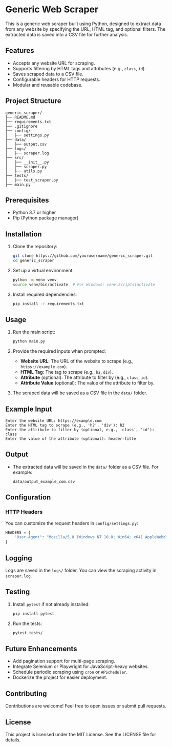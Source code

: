 # Generic Web Scraper

This is a generic web scraper built using Python, designed to extract data from any website by specifying the URL, HTML tag, and optional filters. The extracted data is saved into a CSV file for further analysis.

## Features
- Accepts any website URL for scraping.
- Supports filtering by HTML tags and attributes (e.g., `class`, `id`).
- Saves scraped data to a CSV file.
- Configurable headers for HTTP requests.
- Modular and reusable codebase.

## Project Structure
```
generic_scraper/
├── README.md
├── requirements.txt
├── .gitignore
├── config/
│   ├── settings.py
├── data/
│   ├── output.csv
├── logs/
│   ├── scraper.log
├── src/
│   ├── __init__.py
│   ├── scraper.py
│   ├── utils.py
├── tests/
│   ├── test_scraper.py
├── main.py
```

## Prerequisites
- Python 3.7 or higher
- Pip (Python package manager)

## Installation

1. Clone the repository:
   ```bash
   git clone https://github.com/yourusername/generic_scraper.git
   cd generic_scraper
   ```

2. Set up a virtual environment:
   ```bash
   python -m venv venv
   source venv/bin/activate  # For Windows: venv\Scripts\activate
   ```

3. Install required dependencies:
   ```bash
   pip install -r requirements.txt
   ```

## Usage

1. Run the main script:
   ```bash
   python main.py
   ```

2. Provide the required inputs when prompted:
   - **Website URL**: The URL of the website to scrape (e.g., `https://example.com`).
   - **HTML Tag**: The tag to scrape (e.g., `h2`, `div`).
   - **Attribute** (optional): The attribute to filter by (e.g., `class`, `id`).
   - **Attribute Value** (optional): The value of the attribute to filter by.

3. The scraped data will be saved as a CSV file in the `data/` folder.

## Example Input
```
Enter the website URL: https://example.com
Enter the HTML tag to scrape (e.g., 'h2', 'div'): h2
Enter the attribute to filter by (optional, e.g., 'class', 'id'): class
Enter the value of the attribute (optional): header-title
```

## Output
- The extracted data will be saved in the `data/` folder as a CSV file. For example:
  ```
  data/output_example_com.csv
  ```

## Configuration

### HTTP Headers
You can customize the request headers in `config/settings.py`:
```python
HEADERS = {
    "User-Agent": "Mozilla/5.0 (Windows NT 10.0; Win64; x64) AppleWebKit/537.36 (KHTML, like Gecko) Chrome/91.0.4472.124 Safari/537.36"
}
```

## Logging
Logs are saved in the `logs/` folder. You can view the scraping activity in `scraper.log`.

## Testing
1. Install `pytest` if not already installed:
   ```bash
   pip install pytest
   ```
2. Run the tests:
   ```bash
   pytest tests/
   ```

## Future Enhancements
- Add pagination support for multi-page scraping.
- Integrate Selenium or Playwright for JavaScript-heavy websites.
- Schedule periodic scraping using `cron` or `APScheduler`.
- Dockerize the project for easier deployment.

## Contributing
Contributions are welcome! Feel free to open issues or submit pull requests.

## License
This project is licensed under the MIT License. See the LICENSE file for details.

